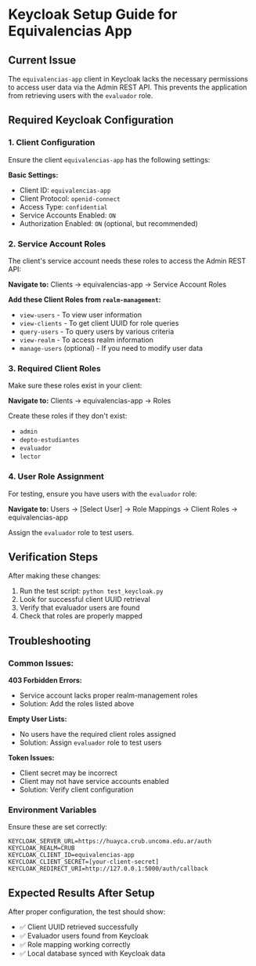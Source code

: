 # Keycloak Setup Guide for Equivalencias App

## Current Issue
The `equivalencias-app` client in Keycloak lacks the necessary permissions to access user data via the Admin REST API. This prevents the application from retrieving users with the `evaluador` role.

## Required Keycloak Configuration

### 1. Client Configuration
Ensure the client `equivalencias-app` has the following settings:

**Basic Settings:**
- Client ID: `equivalencias-app`
- Client Protocol: `openid-connect`
- Access Type: `confidential`
- Service Accounts Enabled: `ON`
- Authorization Enabled: `ON` (optional, but recommended)

### 2. Service Account Roles
The client's service account needs these roles to access the Admin REST API:

**Navigate to:** Clients → equivalencias-app → Service Account Roles

**Add these Client Roles from `realm-management`:**
- `view-users` - To view user information
- `view-clients` - To get client UUID for role queries
- `query-users` - To query users by various criteria
- `view-realm` - To access realm information
- `manage-users` (optional) - If you need to modify user data

### 3. Required Client Roles
Make sure these roles exist in your client:

**Navigate to:** Clients → equivalencias-app → Roles

Create these roles if they don't exist:
- `admin`
- `depto-estudiantes` 
- `evaluador`
- `lector`

### 4. User Role Assignment
For testing, ensure you have users with the `evaluador` role:

**Navigate to:** Users → [Select User] → Role Mappings → Client Roles → equivalencias-app

Assign the `evaluador` role to test users.

## Verification Steps

After making these changes:

1. Run the test script: `python test_keycloak.py`
2. Look for successful client UUID retrieval
3. Verify that evaluador users are found
4. Check that roles are properly mapped

## Troubleshooting

### Common Issues:

**403 Forbidden Errors:**
- Service account lacks proper realm-management roles
- Solution: Add the roles listed above

**Empty User Lists:**
- No users have the required client roles assigned
- Solution: Assign `evaluador` role to test users

**Token Issues:**
- Client secret may be incorrect
- Client may not have service accounts enabled
- Solution: Verify client configuration

### Environment Variables
Ensure these are set correctly:
```
KEYCLOAK_SERVER_URL=https://huayca.crub.uncoma.edu.ar/auth
KEYCLOAK_REALM=CRUB
KEYCLOAK_CLIENT_ID=equivalencias-app
KEYCLOAK_CLIENT_SECRET=[your-client-secret]
KEYCLOAK_REDIRECT_URI=http://127.0.0.1:5000/auth/callback
```

## Expected Results After Setup

After proper configuration, the test should show:
- ✅ Client UUID retrieved successfully
- ✅ Evaluador users found from Keycloak
- ✅ Role mapping working correctly
- ✅ Local database synced with Keycloak data
